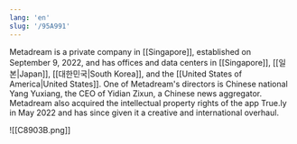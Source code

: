 ```yaml
---
lang: 'en'
slug: '/95A991'
---
```


Metadream is a private company in [[Singapore]], established on September 9, 2022, and has offices and data centers in [[Singapore]], [[일본|Japan]], [[대한민국|South Korea]], and the [[United States of America|United States]]. One of Metadream's directors is Chinese national Yang Yuxiang, the CEO of Yidian Zixun, a Chinese news aggregator. Metadream also acquired the intellectual property rights of the app True.ly in May 2022 and has since given it a creative and international overhaul.

![[C8903B.png]]
